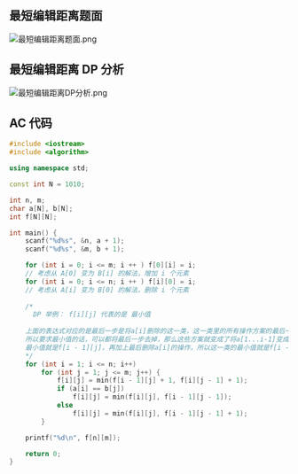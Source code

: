 ## 最短编辑距离题面

![最短编辑距离题面.png](https://cdn.acwing.com/media/article/image/2021/08/13/101476_1a0decc6fc-最短编辑距离题面.png) 

## 最短编辑距离 DP 分析

![最短编辑距离DP分析.png](https://cdn.acwing.com/media/article/image/2021/08/13/101476_fa906a7cfc-最短编辑距离DP分析.png) 


## AC 代码

``` cpp
#include <iostream>
#include <algorithm>

using namespace std;

const int N = 1010;

int n, m;
char a[N], b[N];
int f[N][N];

int main() {
    scanf("%d%s", &n, a + 1);
    scanf("%d%s", &m, b + 1);

    for (int i = 0; i <= m; i ++ ) f[0][i] = i;
    // 考虑从 A[0] 变为 B[i] 的解法，增加 i 个元素
    for (int i = 0; i <= n; i ++ ) f[i][0] = i;
    // 考虑从 A[i] 变为 B[0] 的解法，删除 i 个元素
    
    /*
      DP 举例： f[i][j] 代表的是 最小值
      
    上面的表达式对应的是最后一步是将a[i]删除的这一类，这一类里的所有操作方案的最后一步都是删除a[i]，
    所以要求最小值的话，可以都将最后一步去掉，那么这些方案就变成了将a[1...i-1]变成b[1...j]的方案，
    最小值就是f[i - 1][j]，再加上最后删除a[i]的操作，所以这一类的最小值就是f[i - 1][j] + 1。
    */
    for (int i = 1; i <= n; i++)
        for (int j = 1; j <= m; j++) {
            f[i][j] = min(f[i - 1][j] + 1, f[i][j - 1] + 1);
            if (a[i] == b[j])
                f[i][j] = min(f[i][j], f[i - 1][j - 1]);
            else 
                f[i][j] = min(f[i][j], f[i - 1][j - 1] + 1);
        }

    printf("%d\n", f[n][m]);

    return 0;
}
```